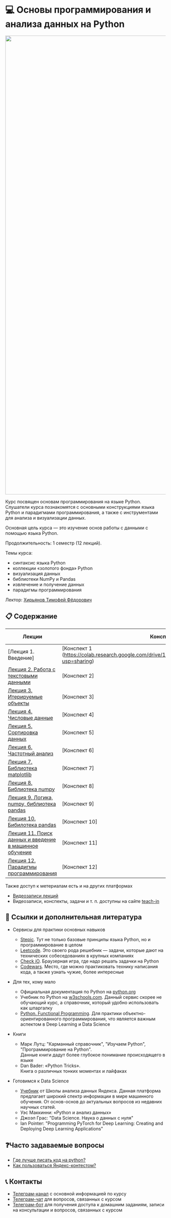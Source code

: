 # 💻 Основы программирования и анализа данных на Python

<div align="center">
<img width="1440" alt="python" src="https://user-images.githubusercontent.com/28728575/147373436-a509b080-61c4-48f1-8998-de8987df534b.png">
</div>

Курс посвящен основам программирования на языке Python. Слушатели курса познакомятся с основными конструкциями языка Python и парадигмами программирования, а также с инструментами для анализа и визуализации данных.

Основная цель курса — это изучение основ работы с данными с помощью языка Python.

Продолжительность: 1 семестр (12 лекций).

Темы курса:
* синтаксис языка Python
* коллекции «золотого фонда» Python
* визуализация данных
* библиотеки NumPy и Pandas
* извлечение и получение данных
* парадигмы программирования

Лектор: [Хирьянов Тимофей Фёдорович
](https://teach-in.ru/lecturer/hiryanov-tf)

## 📋 Содержание

|Лекции| Конспекты | Домашние задания | Дедлайн сдачи
|----|----|:----:|:----:|
| [Лекция 1. Введение]| [Конспект 1 (https://colab.research.google.com/drive/14CH88ceOlchi59c1AVuzQp55BlXKZoKq?usp=sharing)|[ДЗ 1](https://contest.yandex.ru/contest/40940/enter/) | 23.10.2022 23:59 |
| [Лекция 2. Работа с текстовыми данными](./lectures/%D0%9B%D0%B5%D0%BA%D1%86%D0%B8%D1%8F_2_%D0%A2%D0%B5%D0%BA%D1%81%D1%82%D0%BE%D0%B2%D1%8B%D0%B5_%D0%B4%D0%B0%D0%BD%D0%BD%D1%8B%D0%B5.ipynb)| [Конспект 2]|[ДЗ 2](https://contest.yandex.ru/contest/41180) | 30.10.2022 23:59  |
| [Лекция 3. Итерируемые объекты](./lectures/%D0%9B%D0%B5%D0%BA%D1%86%D0%B8%D1%8F_3_%D0%98%D1%82%D0%B5%D1%80%D0%B8%D1%80%D1%83%D0%B5%D0%BC%D1%8B%D0%B5_%D0%BE%D0%B1%D1%8A%D0%B5%D0%BA%D1%82%D1%8B.ipynb)| [Конспект 3]| | |
| [Лекция 4. Числовые данные](./lectures/%D0%9B%D0%B5%D0%BA%D1%86%D0%B8%D1%8F_4_%D0%A7%D0%B8%D1%81%D0%BB%D0%BE%D0%B2%D1%8B%D0%B5_%D0%B4%D0%B0%D0%BD%D0%BD%D1%8B%D0%B5.ipynb)| [Конспект 4]| | |
| [Лекция 5. Сортировка данных](./lectures/%D0%9B%D0%B5%D0%BA%D1%86%D0%B8%D1%8F_5_%D0%A1%D0%BE%D1%80%D1%82%D0%B8%D1%80%D0%BE%D0%B2%D0%BA%D0%B0_%D0%B4%D0%B0%D0%BD%D0%BD%D1%8B%D1%85.ipynb)| [Конспект 5]| | |
| [Лекция 6. Частотный анализ](./lectures/%D0%9B%D0%B5%D0%BA%D1%86%D0%B8%D1%8F_6_%D0%A7%D0%B0%D1%81%D1%82%D0%BE%D1%82%D0%BD%D1%8B%D0%B9_%D0%B0%D0%BD%D0%B0%D0%BB%D0%B8%D0%B7.ipynb)| [Конспект 6]| | |
| [Лекция 7. Библиотека matplotlib](./lectures/%D0%9B%D0%B5%D0%BA%D1%86%D0%B8%D1%8F_7_Matplotlib.ipynb)| [Конспект 7]| | |
| [Лекция 8. Библиотека numpy](./lectures/%D0%9B%D0%B5%D0%BA%D1%86%D0%B8%D1%8F_8_NumPy.ipynb)| [Конспект 8]| | |
| [Лекция 9. Логика, numpy, библиотека pandas](./lectures/%D0%9B%D0%B5%D0%BA%D1%86%D0%B8%D1%8F_9_%D0%9B%D0%BE%D0%B3%D0%B8%D0%BA%D0%B0_%D0%91%D0%B8%D0%B1%D0%BB%D0%B8%D0%BE%D1%82%D0%B5%D0%BA%D0%B8_Pandas_%D0%B8_NumPy.ipynb)| [Конспект 9]| | |
| [Лекция 10. Бибилотека pandas](./lectures/%D0%9B%D0%B5%D0%BA%D1%86%D0%B8%D1%8F_10_Pandas.ipynb)| [Конспект 10]| |
| [Лекция 11. Поиск данных и введение в машинное обучение](./lectures/%D0%9B%D0%B5%D0%BA%D1%86%D0%B8%D1%8F_11_%D0%9F%D0%BE%D0%B8%D1%81%D0%BA_%D0%B4%D0%B0%D0%BD%D0%BD%D1%8B%D1%85_%D0%B8_%D0%BC%D0%B0%D1%88%D0%B8%D0%BD%D0%BD%D0%BE%D0%B5_%D0%BE%D0%B1%D1%83%D1%87%D0%B5%D0%BD%D0%B8%D0%B5.ipynb)| [Конспект 11]| | |
| [Лекция 12. Парадигмы программирования](./lectures/%D0%9B%D0%B5%D0%BA%D1%86%D0%B8%D1%8F_12_%D0%9F%D0%B0%D1%80%D0%B0%D0%B4%D0%B8%D0%B3%D0%BC%D1%8B_%D0%BF%D1%80%D0%BE%D0%B3%D1%80%D0%B0%D0%BC%D0%BC%D0%B8%D1%80%D0%BE%D0%B2%D0%B0%D0%BD%D0%B8%D1%8F.ipynb)| [Конспект 12]| | |

Также доступ к метериалам есть и на других платформах

* [Видеозаписи лекций](https://www.youtube.com/watch?v=kxjr9OcxvlM&list=PLcsjsqLLSfNCB0yQMHoGsVFx2axpqjlSR)
* Видеозаписи, конспекты, задачи и т. п. доступны на сайте [teach-in](https://teach-in.ru/course/python-programming-and-data-analysis-basics/lecture) 

## 📝 Ссылки и дополнительная литература

* Сервисы для практики основных навыков
	- [Stepic](https://stepik.org/course/512/). Тут не только базовые принципы языка Python, но и программирование в целом
	- [Leetcode](https://leetcode.com/duneholy/). Это своего рода решебник — задачи, которые дают на технических собеседованиях в крупных компаниях
	- [Check iO](checkio.org). Браузерная игра, где надо решать задачки на Python
	- [Codewars](https://www.codewars.com/users/Duneholy). Место, где можно практиковать технику написания кода, а также узнать чужие, более интересные
* Для тех, кому мало 
	- Официальная документация по Python на [python.org](https://docs.python.org/3/)
	- Учебник по Python на [w3schools.com](https://www.w3schools.com/python/). Данный сервис скорее не обучающий курс, а справочник, который удобно использовать как шпаргалку
	- [Python. Functional Programming](https://stepik.org/course/2057/promo). Для практики объектно-ориентированного программирования, что является важным аспектом в Deep Learning и Data Science
	
* Книги
	- Марк Лутц: "Карманный справочник", "Изучаем Python", "Программирование на Python". \
	  Данные книги дадут более глубокое понимание происходящего в языке
	- Dan Bader: «Python Tricks». \
	  Книга о различных тонких моментах и лайфаках
* Готовимся к Data Science
	- [Учебник](https://ml-handbook.ru/) от Школы анализа данных Яндекса. Данная платформа предлагает широкий спектр информации в мире машинного обучения. От основ-основ до актуальных вопросов из недавних научных статей.
	- Уэс Маккинни: «Python и анализ данных»
	- Джоэл Грас: "Data Science. Наука о данных с нуля"
	- Ian Pointer: "Programming PyTorch for Deep Learning: Creating and Deploying Deep Learning Applications"
 
## ❓Часто задаваемые вопросы

* [Где лучше писать код на python?](./instructions/IDE-review.md)
* [Как пользоваться Яндекс-контестом?](./instructions/yandex_contest.md)

## 📞 Контакты
* [Телеграм-канал](https://t.me/+6ESPNX6zxDkyYTg6) с основной информацией по курсу
* [Телеграм-чат](https://t.me/+PMnIxcx1MB1hZTgy) для вопросов, связанных с курсом
* [Телеграм-бот](https://t.me/msumfk_bot) для получения доступа к домашним заданиям, записи на консультации и вопросов, связанных с курсом

